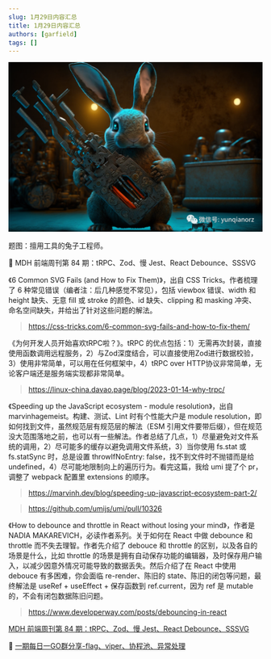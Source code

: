 ```yaml
---
slug: 1月29日内容汇总
title: 1月29日内容汇总
authors: [garfield]
tags: []
---
```


![image](image.png)

题图：擅用工具的兔子工程师。

📒 MDH 前端周刊第 84 期：tRPC、Zod、慢 Jest、React Debounce、SSSVG

《6 Common SVG Fails (and How to Fix Them)》，出自 CSS Tricks。作者梳理了 6 种常见错误（编者注：后几种感觉不常见），包括 viewbox 错误、width 和 height 缺失、无意 fill 或 stroke 的颜色、id 缺失、clipping 和 masking 冲突、命名空间缺失，并给出了针对这些问题的解法。

> https://css-tricks.com/6-common-svg-fails-and-how-to-fix-them/

《为何开发人员开始喜欢tRPC啦？》。tRPC 的优点包括：1）无需再次封装，直接使用函数调用远程服务，2）与Zod深度结合，可以直接使用Zod进行数据校验，3）使用非常简单，可以用在任何框架中，4）tRPC over HTTP协议非常简单，无论客户端还是服务端实现都非常简单。

> https://linux-china.davao.page/blog/2023-01-14-why-trpc/

《Speeding up the JavaScript ecosystem - module resolution》，出自 marvinhagemeist。构建、测试、Lint 时有个性能大户是 module resolution，即如何找到文件，虽然规范层有规范层的解法（ESM 引用文件要带后缀），但在规范没大范围落地之前，也可以有一些解法。作者总结了几点，1）尽量避免对文件系统的调用，2）尽可能多的缓存以避免调用文件系统，3）当你使用 fs.stat 或 fs.statSync 时，总是设置 throwIfNoEntry: false，找不到文件时不抛错而是给 undefined，4）尽可能地限制向上的遍历行为。看完这篇，我给 umi 提了个 pr，调整了 webpack 配置里 extensions 的顺序。

> https://marvinh.dev/blog/speeding-up-javascript-ecosystem-part-2/

> https://github.com/umijs/umi/pull/10326

《How to debounce and throttle in React without losing your mind》，作者是 NADIA MAKAREVICH，必读作者系列。关于如何在 React 中做 debounce 和 throttle 而不失去理智。作者先介绍了 debouce 和 throttle 的区别，以及各自的场景是什么，比如 throttle 的场景是拥有自动保存功能的编辑器，及时保存用户输入，以减少因意外情况可能导致的数据丢失。然后介绍了在 React 中使用 debouce 有多困难，你会面临 re-render、陈旧的 state、陈旧的闭包等问题，最终解法是 useRef + useEffect + 保存函数到 ref.current，因为 ref 是 mutable 的，不会有闭包数据陈旧问题。

> https://www.developerway.com/posts/debouncing-in-react

[MDH 前端周刊第 84 期：tRPC、Zod、慢 Jest、React Debounce、SSSVG](https://www.yuque.com/chencheng/mdh-weekly/wi2lwhp8krgp6f2i)

📒 [一期每日一GO群分享-flag、viper、协程池、异常处理](https://mp.weixin.qq.com/s/Dg7uckLz-K190Q4g9niS2g)
